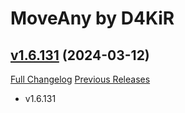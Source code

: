 # MoveAny by D4KiR

## [v1.6.131](https://github.com/d4kir92/MoveAny/tree/v1.6.131) (2024-03-12)
[Full Changelog](https://github.com/d4kir92/MoveAny/compare/v1.6.130...v1.6.131) [Previous Releases](https://github.com/d4kir92/MoveAny/releases)

- v1.6.131  
